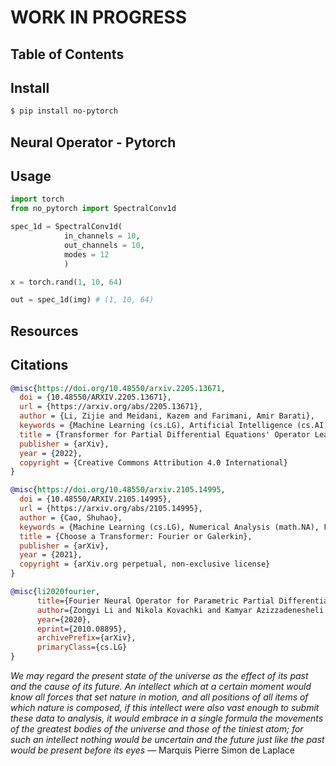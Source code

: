 # WORK IN PROGRESS

## Table of Contents

## Install

```bash
$ pip install no-pytorch
```

## Neural Operator - Pytorch

## Usage

```python
import torch
from no_pytorch import SpectralConv1d

spec_1d = SpectralConv1d(
            in_channels = 10,
            out_channels = 10,
            modes = 12
            )

x = torch.rand(1, 10, 64)

out = spec_1d(img) # (1, 10, 64)
```
## Resources



## Citations

```bibtex
@misc{https://doi.org/10.48550/arxiv.2205.13671,
  doi = {10.48550/ARXIV.2205.13671},
  url = {https://arxiv.org/abs/2205.13671},
  author = {Li, Zijie and Meidani, Kazem and Farimani, Amir Barati},
  keywords = {Machine Learning (cs.LG), Artificial Intelligence (cs.AI), FOS: Computer and information sciences, FOS: Computer and information sciences},
  title = {Transformer for Partial Differential Equations' Operator Learning},
  publisher = {arXiv},
  year = {2022},
  copyright = {Creative Commons Attribution 4.0 International}
}
```

```bibtex
@misc{https://doi.org/10.48550/arxiv.2105.14995,
  doi = {10.48550/ARXIV.2105.14995},
  url = {https://arxiv.org/abs/2105.14995},
  author = {Cao, Shuhao},
  keywords = {Machine Learning (cs.LG), Numerical Analysis (math.NA), FOS: Computer and information sciences, FOS: Computer and information sciences, FOS: Mathematics, FOS: Mathematics, 68T99, 65D15, 65M99, 65N99},
  title = {Choose a Transformer: Fourier or Galerkin},
  publisher = {arXiv},
  year = {2021},
  copyright = {arXiv.org perpetual, non-exclusive license}
}
```

```bibtex
@misc{li2020fourier,
      title={Fourier Neural Operator for Parametric Partial Differential Equations}, 
      author={Zongyi Li and Nikola Kovachki and Kamyar Azizzadenesheli and Burigede Liu and Kaushik Bhattacharya and Andrew Stuart and Anima Anandkumar},
      year={2020},
      eprint={2010.08895},
      archivePrefix={arXiv},
      primaryClass={cs.LG}
}
```

*We may regard the present state of the universe as the effect of its past and the cause of its future. An intellect which at a certain moment would know all forces that set nature in motion, and all positions of all items of which nature is composed, if this intellect were also vast enough to submit these data to analysis, it would embrace in a single formula the movements of the greatest bodies of the universe and those of the tiniest atom; for such an intellect nothing would be uncertain and the future just like the past would be present before its eyes* — Marquis Pierre Simon de Laplace